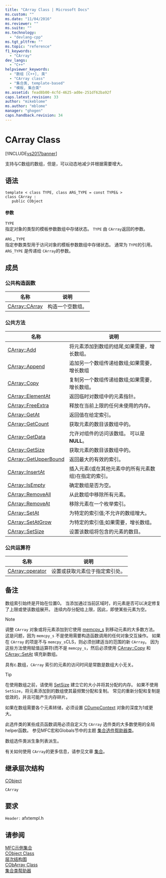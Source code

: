 ```yaml
---
title: "CArray Class | Microsoft Docs"
ms.custom: ""
ms.date: "11/04/2016"
ms.reviewer: ""
ms.suite: ""
ms.technology: 
  - "devlang-cpp"
ms.tgt_pltfrm: ""
ms.topic: "reference"
f1_keywords: 
  - "CArray"
dev_langs: 
  - "C++"
helpviewer_keywords: 
  - "数组 [C++], 类"
  - "CArray class"
  - "集合类, template-based"
  - "模板, 集合类"
ms.assetid: fead8b00-4cfd-4625-ad0e-251df62ba92f
caps.latest.revision: 33
author: "mikeblome"
ms.author: "mblome"
manager: "ghogen"
caps.handback.revision: 34
---
```

# CArray Class
[!INCLUDE[vs2017banner](../../assembler/inline/includes/vs2017banner.md)]

支持与C数组的数组，但是，可以动态地减少并根据需要增大。  
  
## 语法  
  
```  
template < class TYPE, class ARG_TYPE = const TYPE& >   
class CArray :   
   public CObject  
```  
  
#### 参数  
 `TYPE`  
 指定对象的类型的模板参数数组中存储状态。  `TYPE` 由 `CArray`返回的参数。  
  
 `ARG` *\_* `TYPE`  
 指定参数类型用于访问对象的模板参数数组中存储状态。  通常为 `TYPE`的引用。  `ARG_TYPE` 是传递给 `CArray`的参数。  
  
## 成员  
  
### 公共构造函数  
  
|名称|说明|  
|--------|--------|  
|[CArray::CArray](../Topic/CArray::CArray.md)|构造一个空数组。|  
  
### 公共方法  
  
|名称|说明|  
|--------|--------|  
|[CArray::Add](../Topic/CArray::Add.md)|将元素添加到数组的结尾;如果需要，增长数组。|  
|[CArray::Append](../Topic/CArray::Append.md)|追加另一个数组传递给数组;如果需要，增长数组|  
|[CArray::Copy](../Topic/CArray::Copy.md)|复制另一个数组传递给数组;如果需要，增长数组。|  
|[CArray::ElementAt](../Topic/CArray::ElementAt.md)|返回临时对数组中的元素指针。|  
|[CArray::FreeExtra](../Topic/CArray::FreeExtra.md)|释放在当前上限的任何未使用的内存。|  
|[CArray::GetAt](../Topic/CArray::GetAt.md)|返回值在给定索引。|  
|[CArray::GetCount](../Topic/CArray::GetCount.md)|获取元素的数目该数组中的。|  
|[CArray::GetData](../Topic/CArray::GetData.md)|允许对组件的访问该数组。  可以是 **NULL**。|  
|[CArray::GetSize](../Topic/CArray::GetSize.md)|获取元素的数目该数组中的。|  
|[CArray::GetUpperBound](../Topic/CArray::GetUpperBound.md)|返回最大的有效的索引。|  
|[CArray::InsertAt](../Topic/CArray::InsertAt.md)|插入元素\(或在其他元素中的所有元素数组\)在指定的索引。|  
|[CArray::IsEmpty](../Topic/CArray::IsEmpty.md)|确定数组是否为空。|  
|[CArray::RemoveAll](../Topic/CArray::RemoveAll.md)|从此数组中移除所有元素。|  
|[CArray::RemoveAt](../Topic/CArray::RemoveAt.md)|移除元素在一个枚举索引。|  
|[CArray::SetAt](../Topic/CArray::SetAt.md)|为特定的索引值;不允许的数组增大。|  
|[CArray::SetAtGrow](../Topic/CArray::SetAtGrow.md)|为特定的索引值;如果需要，增长数组。|  
|[CArray::SetSize](../Topic/CArray::SetSize.md)|设置该数组将包含的元素的数目。|  
  
### 公共运算符  
  
|名称|说明|  
|--------|--------|  
|[CArray::operator](../Topic/CArray::operator.md)|设置或获取元素位于指定索引处。|  
  
## 备注  
 数组索引始终是开始在位置0。  当添加通过当前区域时，的元素是否可以决定修复了上限或使该数组展开。  连续内存分配给上限，因此，即使某些元素为空。  
  
> [!NOTE]
>  调整 `CArray` 对象或将元素添加到它使用 [memcpy\_s](../../c-runtime-library/reference/memcpy-s-wmemcpy-s.md) 到移动元素的大多数方法。  这是问题，因为 `memcpy_s` 不是使用需要构造函数调用的任何对象交互操作。  如果在 `CArray` 的项是不与 `memcpy_s`CLS，则必须创建适当的范围的新 `CArray`。  因为这些方法使用赋值运算符\(而不是 `memcpy_s`，然后必须使用 [CArray::Copy](../Topic/CArray::Copy.md) 和 [CArray::SetAt](../Topic/CArray::SetAt.md) 填充新数组。  
  
 具有c.数组，`CArray` 索引的元素的访问时间是常数是数组大小无关。  
  
> [!TIP]
>  在使用数组之前，请使用 [SetSize](../Topic/CArray::SetSize.md) 建立它的大小并将其分配的内存。  如果不使用 `SetSize`，将元素添加到的数组使其最频繁分配和复制。  常见的重新分配和复制是低效的，并且可能产生内存碎片。  
  
 如果在数组需要各个元素转储，必须设置 [CDumpContext](../../mfc/reference/cdumpcontext-class.md) 对象的深度为1或更大。  
  
 此选件类的某些成员函数调用必须自定义为 `CArray` 选件类的大多数使用的全局helper函数。  参见MFC宏和Globals节中的主题 [集合选件帮助器类](../../mfc/reference/collection-class-helpers.md)。  
  
 数组选件类派生象列表派生。  
  
 有关如何使用 `CArray`的更多信息，请参见文章 [集合](../../mfc/collections.md)。  
  
## 继承层次结构  
 [CObject](../../mfc/reference/cobject-class.md)  
  
 `CArray`  
  
## 要求  
 `Header:` afxtempl.h  
  
## 请参阅  
 [MFC示例集合](../../top/visual-cpp-samples.md)   
 [CObject Class](../../mfc/reference/cobject-class.md)   
 [层次结构图](../../mfc/hierarchy-chart.md)   
 [CObArray Class](../../mfc/reference/cobarray-class.md)   
 [集合类帮助器](../../mfc/reference/collection-class-helpers.md)